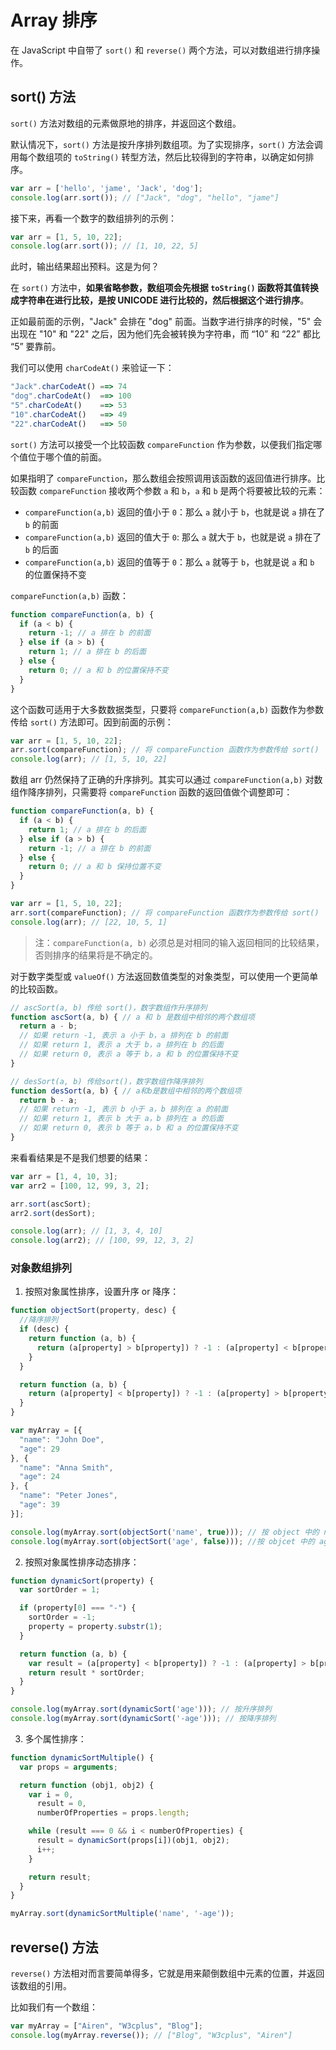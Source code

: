 Array 排序
===

在 JavaScript 中自带了 `sort()` 和 `reverse()` 两个方法，可以对数组进行排序操作。

## sort() 方法

`sort()` 方法对数组的元素做原地的排序，并返回这个数组。

默认情况下，`sort()` 方法是按升序排列数组项。为了实现排序，`sort()` 方法会调用每个数组项的 `toString()` 转型方法，然后比较得到的字符串，以确定如何排序。

```js
var arr = ['hello', 'jame', 'Jack', 'dog'];
console.log(arr.sort()); // ["Jack", "dog", "hello", "jame"]
```

接下来，再看一个数字的数组排列的示例：

```js
var arr = [1, 5, 10, 22];
console.log(arr.sort()); // [1, 10, 22, 5]
```

此时，输出结果超出预料。这是为何？

在 `sort()` 方法中，**如果省略参数，数组项会先根据 `toString()` 函数将其值转换成字符串在进行比较，是按 UNICODE 进行比较的，然后根据这个进行排序**。

正如最前面的示例，"Jack" 会排在 "dog" 前面。当数字进行排序的时候，"5" 会出现在 "10" 和 "22" 之后，因为他们先会被转换为字符串，而 “10” 和 “22” 都比 “5” 要靠前。

我们可以使用 `charCodeAt()` 来验证一下：

```js
"Jack".charCodeAt() ==> 74
"dog".charCodeAt()  ==> 100
"5".charCodeAt()    ==> 53
"10".charCodeAt()   ==> 49
"22".charCodeAt()   ==> 50
```

`sort()` 方法可以接受一个比较函数 `compareFunction` 作为参数，以便我们指定哪个值位于哪个值的前面。

如果指明了 `compareFunction`，那么数组会按照调用该函数的返回值进行排序。比较函数 `compareFunction` 接收两个参数 `a` 和 `b`，`a` 和 `b` 是两个将要被比较的元素：

- `compareFunction(a,b)` 返回的值小于 `0`：那么 `a` 就小于 `b`，也就是说 `a` 排在了 `b` 的前面
- `compareFunction(a,b)` 返回的值大于 `0`: 那么 `a` 就大于 `b`，也就是说 `a` 排在了 `b` 的后面
- `compareFunction(a,b)` 返回的值等于 `0`：那么 `a` 就等于 `b`，也就是说 `a` 和 `b` 的位置保持不变

`compareFunction(a,b)` 函数：

```js
function compareFunction(a, b) {
  if (a < b) {
    return -1; // a 排在 b 的前面
  } else if (a > b) {
    return 1; // a 排在 b 的后面
  } else {
    return 0; // a 和 b 的位置保持不变
  }
}
```

这个函数可适用于大多数数据类型，只要将 `compareFunction(a,b)` 函数作为参数传给 `sort()` 方法即可。因到前面的示例：

```js
var arr = [1, 5, 10, 22];
arr.sort(compareFunction); // 将 compareFunction 函数作为参数传给 sort()
console.log(arr); // [1, 5, 10, 22]
```

数组 arr 仍然保持了正确的升序排列。其实可以通过 `compareFunction(a,b)` 对数组作降序排列，只需要将 `compareFunction` 函数的返回值做个调整即可：

```js
function compareFunction(a, b) {
  if (a < b) {
    return 1; // a 排在 b 的后面
  } else if (a > b) {
    return -1; // a 排在 b 的前面
  } else {
    return 0; // a 和 b 保持位置不变
  }
}

var arr = [1, 5, 10, 22];
arr.sort(compareFunction); // 将 compareFunction 函数作为参数传给 sort()
console.log(arr); // [22, 10, 5, 1]
```

> 注：`compareFunction(a, b)` 必须总是对相同的输入返回相同的比较结果，否则排序的结果将是不确定的。

对于数字类型或 `valueOf()` 方法返回数值类型的对象类型，可以使用一个更简单的比较函数。

```js
// ascSort(a, b) 传给 sort()，数字数组作升序排列
function ascSort(a, b) { // a 和 b 是数组中相邻的两个数组项
  return a - b;
  // 如果 return -1, 表示 a 小于 b，a 排列在 b 的前面
  // 如果 return 1, 表示 a 大于 b，a 排列在 b 的后面
  // 如果 return 0, 表示 a 等于 b，a 和 b 的位置保持不变
}

// desSort(a, b) 传给sort()，数字数组作降序排列
function desSort(a, b) { // a和b是数组中相邻的两个数组项
  return b - a;
  // 如果 return -1, 表示 b 小于 a，b 排列在 a 的前面
  // 如果 return 1, 表示 b 大于 a，b 排列在 a 的后面
  // 如果 return 0, 表示 b 等于 a，b 和 a 的位置保持不变
}
```

来看看结果是不是我们想要的结果：

```js
var arr = [1, 4, 10, 3];
var arr2 = [100, 12, 99, 3, 2];

arr.sort(ascSort);
arr2.sort(desSort);

console.log(arr); // [1, 3, 4, 10]
console.log(arr2); // [100, 99, 12, 3, 2]
```

### 对象数组排列

1. 按照对象属性排序，设置升序 or 降序：

```js
function objectSort(property, desc) {
  //降序排列
  if (desc) {
    return function (a, b) {
      return (a[property] > b[property]) ? -1 : (a[property] < b[property]) ? 1 : 0;
    }
  }

  return function (a, b) {
    return (a[property] < b[property]) ? -1 : (a[property] > b[property]) ? 1 : 0;
  }
}

var myArray = [{
  "name": "John Doe",
  "age": 29
}, {
  "name": "Anna Smith",
  "age": 24
}, {
  "name": "Peter Jones",
  "age": 39
}];

console.log(myArray.sort(objectSort('name', true))); // 按 object 中的 name 的降序排列
console.log(myArray.sort(objectSort('age', false))); //按 objcet 中的 age 升序排列
```

2. 按照对象属性排序动态排序：

```js
function dynamicSort(property) {
  var sortOrder = 1;

  if (property[0] === "-") {
    sortOrder = -1;
    property = property.substr(1);
  }

  return function (a, b) {
    var result = (a[property] < b[property]) ? -1 : (a[property] > b[property]) ? 1 : 0;
    return result * sortOrder;
  }
}

console.log(myArray.sort(dynamicSort('age'))); // 按升序排列
console.log(myArray.sort(dynamicSort('-age'))); // 按降序排列
```

3. 多个属性排序：

```js
function dynamicSortMultiple() {
  var props = arguments;

  return function (obj1, obj2) {
    var i = 0,
      result = 0,
      numberOfProperties = props.length;

    while (result === 0 && i < numberOfProperties) {
      result = dynamicSort(props[i])(obj1, obj2);
      i++;
    }

    return result;
  }
}

myArray.sort(dynamicSortMultiple('name', '-age'));
```

## reverse() 方法

`reverse()` 方法相对而言要简单得多，它就是用来颠倒数组中元素的位置，并返回该数组的引用。

比如我们有一个数组：

```js
var myArray = ["Airen", "W3cplus", "Blog"];
console.log(myArray.reverse()); // ["Blog", "W3cplus", "Airen"]
```
